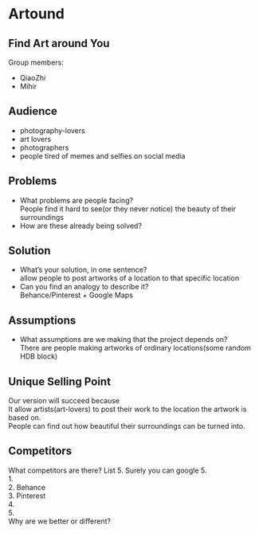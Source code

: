 # Artound
## Find Art around You

Group members: 
* QiaoZhi
* Mihir

## Audience
* photography-lovers
* art lovers
* photographers
* people tired of memes and selfies on social media

## Problems
* What problems are people facing?   
People find it hard to see(or they never notice) the beauty of their surroundings
* How are these already being solved?

## Solution
* What’s your solution, in one sentence?  
allow people to post artworks of a location to that specific location
* Can you find an analogy to describe it?   
Behance/Pinterest + Google Maps

## Assumptions
* What assumptions are we making that the project depends on?  
There are people making artworks of ordinary locations(some random HDB block)


## Unique Selling Point
Our version will succeed because  
It allow artists(art-lovers) to post their work to the location the artwork is based on.  
People can find out how beautiful their surroundings can be turned into.

## Competitors
What competitors are there? List 5. Surely you can google 5.  
1.   
2. Behance  
3. Pinterest  
4.  
5.  
Why are we better or different?

